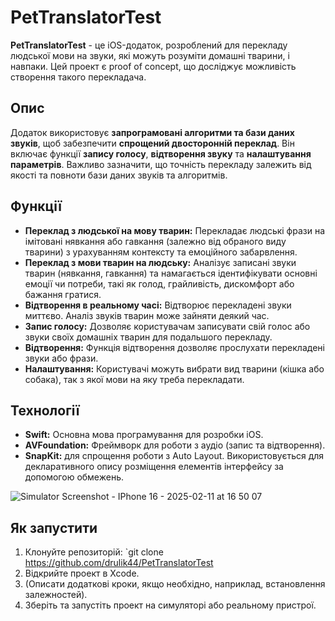 # PetTranslatorTest

**PetTranslatorTest** - це iOS-додаток, розроблений для перекладу людської мови на звуки, які можуть розуміти домашні тварини, і навпаки. Цей проект є proof of concept, що досліджує можливість створення такого перекладача.

## Опис

Додаток використовує **запрограмовані алгоритми та бази даних звуків**, щоб забезпечити **спрощений двосторонній переклад**. Він включає функції **запису голосу**, **відтворення звуку** та **налаштування параметрів**.  Важливо зазначити, що точність перекладу залежить від якості та повноти бази даних звуків та алгоритмів.


## Функції

* **Переклад з людської на мову тварин:** Перекладає людські фрази на імітовані нявкання або гавкання (залежно від обраного виду тварини) з урахуванням контексту та емоційного забарвлення.
* **Переклад з мови тварин на людську:** Аналізує записані звуки тварин (нявкання, гавкання) та намагається ідентифікувати основні емоції чи потреби, такі як голод, грайливість, дискомфорт або бажання гратися.
* **Відтворення в реальному часі:**  Відтворює перекладені звуки миттєво. Аналіз звуків тварин може зайняти деякий час.
* **Запис голосу:** Дозволяє користувачам записувати свій голос або звуки своїх домашніх тварин для подальшого перекладу.
* **Відтворення:**  Функція відтворення дозволяє прослухати перекладені звуки або фрази.
* **Налаштування:**  Користувачі можуть  вибрати вид тварини (кішка або собака), так з якої мови на яку треба перекладати.

## Технології

* **Swift:**  Основна мова програмування для розробки iOS.
* **AVFoundation:**  Фреймворк для роботи з аудіо (запис та відтворення).
* **SnapKit:**  для спрощення роботи з Auto Layout. Використовується для декларативного опису розміщення елементів інтерфейсу за допомогою обмежень.

![Simulator Screenshot - IPhone 16 - 2025-02-11 at 16 50 07](https://github.com/user-attachments/assets/4ac97bdd-5aa1-4e32-aea1-a3863ee31436)


## Як запустити

1.  Клонуйте репозиторій:  `git clone https://github.com/drulik44/PetTranslatorTest
2.  Відкрийте проект в Xcode.
3.  (Описати додаткові кроки, якщо необхідно, наприклад, встановлення залежностей).
4.  Зберіть та запустіть проект на симуляторі або реальному пристрої.



